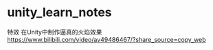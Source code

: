 # unity_learn_notes

特效
在Unity中制作逼真的火焰效果
https://www.bilibili.com/video/av49486467/?share_source=copy_web
